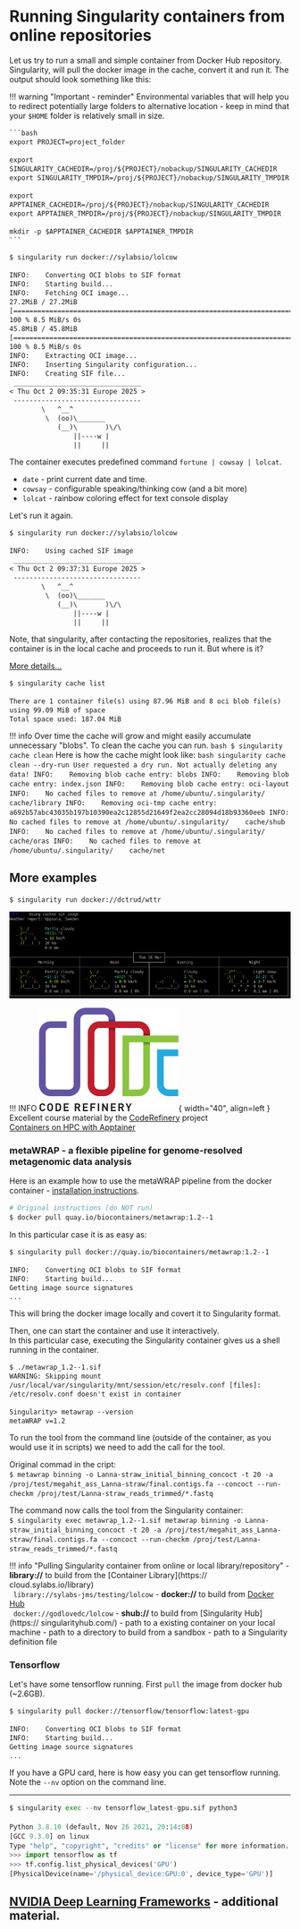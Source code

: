 # Running Singularity containers from online repositories

Let us try to run a small and simple container from Docker Hub repository. Singularity, will pull the docker image in the cache, convert it and run it. The output should look something like this:

!!! warning "Important - reminder"
    Environmental variables that will help you to redirect potentially large folders to alternative location - keep in mind that your `$HOME` folder is relatively small in size.

    ```bash
    export PROJECT=project_folder

    export SINGULARITY_CACHEDIR=/proj/${PROJECT}/nobackup/SINGULARITY_CACHEDIR
    export SINGULARITY_TMPDIR=/proj/${PROJECT}/nobackup/SINGULARITY_TMPDIR

    export APPTAINER_CACHEDIR=/proj/${PROJECT}/nobackup/SINGULARITY_CACHEDIR
    export APPTAINER_TMPDIR=/proj/${PROJECT}/nobackup/SINGULARITY_TMPDIR

    mkdir -p $APPTAINER_CACHEDIR $APPTAINER_TMPDIR
    ```


```
$ singularity run docker://sylabsio/lolcow

INFO:    Converting OCI blobs to SIF format
INFO:    Starting build...
INFO:    Fetching OCI image...
27.2MiB / 27.2MiB [====================================================================================================] 100 % 8.5 MiB/s 0s
45.8MiB / 45.8MiB [====================================================================================================] 100 % 8.5 MiB/s 0s
INFO:    Extracting OCI image...
INFO:    Inserting Singularity configuration...
INFO:    Creating SIF file...
 ________________________________
< Thu Oct 2 09:35:31 Europe 2025 >
 --------------------------------
        \   ^__^
         \  (oo)\_______
            (__)\       )\/\
                ||----w |
                ||     ||
```
The container executes predefined command `fortune | cowsay | lolcat`.

- `date` - print current date and time.
- `cowsay` - configurable speaking/thinking cow (and a bit more)
- `lolcat` - rainbow coloring effect for text console display

Let's run it again.
```
$ singularity run docker://sylabsio/lolcow

INFO:    Using cached SIF image
 ________________________________
< Thu Oct 2 09:37:31 Europe 2025 >
 --------------------------------
        \   ^__^
         \  (oo)\_______
            (__)\       )\/\
                ||----w |
                ||     ||
```
Note, that singularity, after contacting the repositories, realizes that the container is in the local cache and proceeds to run it. But where is it?

[More details...](https://sylabs.io/guides/latest/user-guide/singularity_and_docker.html)

``` 
$ singularity cache list

There are 1 container file(s) using 87.96 MiB and 8 oci blob file(s) using 99.09 MiB of space
Total space used: 187.04 MiB
```
!!! info
    Over time the cache will grow and might easily accumulate unnecessary "blobs". To clean the cache you can run.
    ``` bash
    $ singularity cache clean
    ```
    Here is how the cache might look like:
    ``` bash
    singularity cache clean --dry-run
    User requested a dry run. Not actually deleting any data!
    INFO:    Removing blob cache entry: blobs
    INFO:    Removing blob cache entry: index.json
    INFO:    Removing blob cache entry: oci-layout
    INFO:    No cached files to remove at /home/ubuntu/.singularity/    cache/library
    INFO:    Removing oci-tmp cache entry:     a692b57abc43035b197b10390ea2c12855d21649f2ea2cc28094d18b93360eeb
    INFO:    No cached files to remove at /home/ubuntu/.singularity/    cache/shub
    INFO:    No cached files to remove at /home/ubuntu/.singularity/    cache/oras
    INFO:    No cached files to remove at /home/ubuntu/.singularity/    cache/net
    ```


## More examples

```
$ singularity run docker://dctrud/wttr
```
![output](images/wttr.png)


!!! INFO
    ![Coderefinery](./images/coderefinery.png){ width="40", align=left } Excellent course material by the [CodeRefinery](https://coderefinery.org/) project  
    [Containers on HPC with Apptainer](https://coderefinery.github.io/hpc-containers/)

### metaWRAP - a flexible pipeline for genome-resolved metagenomic data analysis

Here is an example how to use the metaWRAP pipeline from the docker container - [installation instructions](https://github.com/bxlab/metaWRAP#docker-installation).

``` bash
# Original instructions (do NOT run)
$ docker pull quay.io/biocontainers/metawrap:1.2--1
```
In this particular case it is as easy as:

```
$ singularity pull docker://quay.io/biocontainers/metawrap:1.2--1

INFO:    Converting OCI blobs to SIF format
INFO:    Starting build...
Getting image source signatures
...
```
This will bring the docker image locally and covert it to Singularity format.

Then, one can start the container and use it interactively.  
In this particular case, executing the Singularity container gives us a shell running in the container.

```
$ ./metawrap_1.2--1.sif
WARNING: Skipping mount /usr/local/var/singularity/mnt/session/etc/resolv.conf [files]: /etc/resolv.conf doesn't exist in container

Singularity> metawrap --version
metaWRAP v=1.2
```

To run the tool from the command line (outside of the container, as you would use it in scripts) we need to add the call for the tool.

Original commad in the cript:  
```$ metawrap binning -o Lanna-straw_initial_binning_concoct -t 20 -a /proj/test/megahit_ass_Lanna-straw/final.contigs.fa --concoct --run-checkm /proj/test/Lanna-straw_reads_trimmed/*.fastq```

The command now calls the tool from the Singularity container:  
```$ singularity exec metawrap_1.2--1.sif metawrap binning -o Lanna-straw_initial_binning_concoct -t 20 -a /proj/test/megahit_ass_Lanna-straw/final.contigs.fa --concoct --run-checkm /proj/test/Lanna-straw_reads_trimmed/*.fastq```

!!! info "Pulling Singularity container from online or local library/repository"
    - **library://** to build from the [Container Library](https://    cloud.sylabs.io/library)  
    ` library://sylabs-jms/testing/lolcow`
    - **docker://** to build from [Docker Hub](https://hub.docker.com/    )  
    ` docker://godlovedc/lolcow`
    - **shub://** to build from [Singularity Hub](https://    singularityhub.com/)
    - path to a existing container on your local machine
    - path to a directory to build from a sandbox
    - path to a Singularity definition file

### Tensorflow 
Let's have some tensorflow running. First `pull` the image from docker hub (~2.6GB).  

```
$ singularity pull docker://tensorflow/tensorflow:latest-gpu

INFO:    Converting OCI blobs to SIF format
INFO:    Starting build...
Getting image source signatures
...
```

If you have a GPU card, here is how easy you can get tensorflow running. Note the `--nv` option on the command line.

---

``` python
$ singularity exec --nv tensorflow_latest-gpu.sif python3

Python 3.8.10 (default, Nov 26 2021, 20:14:08) 
[GCC 9.3.0] on linux
Type "help", "copyright", "credits" or "license" for more information.
>>> import tensorflow as tf
>>> tf.config.list_physical_devices('GPU')
[PhysicalDevice(name='/physical_device:GPU:0', device_type='GPU')]
```

## [NVIDIA Deep Learning Frameworks](./PyTorch_NVIDIA.md) - additional material.
